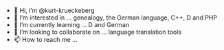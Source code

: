- 👋 Hi, I’m @kurt-krueckeberg
- 👀 I’m interested in ... genealogy, the German language, C++, D and PHP
- 🌱 I’m currently learning ... D and German
- 💞️ I’m looking to collaborate on ... language translation tools
- 📫 How to reach me ...

<!---
kurt-krueckeberg/kurt-krueckeberg is a ✨ special ✨ repository because its `README.md` (this file) appears on your GitHub profile.
You can click the Preview link to take a look at your changes.
--->
